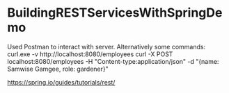 # BuildingRESTServicesWithSpringDemo

Used Postman to interact with server. Alternatively some commands:
curl.exe -v http://localhost:8080/employees
curl -X POST localhost:8080/employees -H "Content-type:application/json" -d "{name: Samwise Gamgee, role: gardener}"

https://spring.io/guides/tutorials/rest/